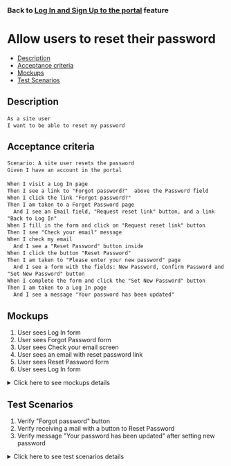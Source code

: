 ### Back to [Log In and Sign Up to the portal](/../../) feature

# Allow users to reset their password

- [Description](#description)
- [Acceptance criteria](#acceptance-criteria)
- [Mockups](#mockups)
- [Test Scenarios](#test-scenarios)

## Description

    As a site user
    I want to be able to reset my password

## Acceptance criteria

    Scenario: A site user resets the password
    Given I have an account in the portal

    When I visit a Log In page
    Then I see a link to "Forgot password?"  above the Password field
    When I click the link "Forgot password?" 
    Then I am taken to a Forgot Password page
      And I see an Email field, "Request reset link" button, and a link "Back to Log In"
    When I fill in the form and click on "Request reset link" button
    Then I see "Check your email" message
    When I check my email
      And I see a "Reset Password" button inside
    When I click the button "Reset Password"
    Then I am taken to "Please enter your new password" page
      And I see a form with the fields: New Password, Confirm Password and "Set New Password" button
    When I complete the form and click the "Set New Password" button
    Then I am taken to a Log In page 
      And I see a message "Your password has been updated"

## Mockups

1. User sees Log In form
2. User sees Forgot Password form
3. User sees Check your email screen
4. User sees an email with reset password link
5. User sees Reset Password form
6. User sees Log In form

<details>
  <summary>Click here to see mockups details</summary>

**1. User sees Log In form:**

![Log In Screen](/products/sport_news_portal/web_application_features/log_in_and_sign_up/images/log_in_empty_form.png)

**2. User sees Forgot Password form:**

![Forgot Password Screen](/products/sport_news_portal/web_application_features/log_in_and_sign_up/images/forgot_password_empty_form.png)

**3. User sees Check your email screen:**

![Check your email Screen](/products/sport_news_portal/web_application_features/log_in_and_sign_up/images/check_your_email_to_reset_password.png)

**4. User sees an email with reset password link:**

![Email Screen](/products/sport_news_portal/web_application_features/log_in_and_sign_up/images/check_your_email_to_reset_password.png)

**5. User sees Reset Password form:**

![Reset Password Screen](/products/sport_news_portal/web_application_features/log_in_and_sign_up/images/reset_password_form.png)

**6. User sees Log In form:**

![Login Screen](/products/sport_news_portal/web_application_features/log_in_and_sign_up/images/log_in_form_password_is_updated.png)

</details>

## Test Scenarios

1. Verify "Forgot password" button
2. Verify receiving a mail with a button to Reset Password
3. Verify message "Your password has been updated" after setting new password

<details>
  <summary>Click here to see test scenarios details</summary>

### **#1. Verify "Forgot password" button**

|#|Steps|Expected Result
------|-------|----------
|1|Go to sport news site|
|2|Click on "Log in" button|Login page with fields for email and password, and a login button
|3|Click on "Forgot password" button|User will navigate "Forgot password" page

### **#2. Verify receiving a mail with a button to Reset Password**

|#|Steps|Expected Result
------|-------|----------
|1|Go to sport news site|
|2|Click on "Log in" button|Login page with fields for email and password, and a login button
|3|Click on "Forgot password" button|User will navigate "Forgot password" page
|4|Type your email in the field|
|5|Click on "Request reset link" button|
|6|Check your email|Mail with button to Reset Password is received

### **#3. Verify message "Your password has been updated" after setting new password**

|#|Steps|Expected Result
------|-------|----------
|1|Go to sport news site|
|2|Click on "Log in" button|Login page with fields for email and password, and a login button
|3|Click on "Forgot password" button|User will navigate "Forgot password" page
|4|Type your email in the field|
|5|Click on "Request reset link" button|
|6|Check your email|Mail with button to Reset Password is received
|7|Click on Reset Password button|User is navigated to "Please enter your new password" page
|8|Fill in New Password, Confirm Password fields|
|9|Click on ‘Set New Password’ button|Message "Your password has been updated" appears

</details>
